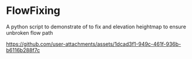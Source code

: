 # FlowFixing
A python script to demonstrate of to fix and elevation heightmap to ensure unbroken flow path


https://github.com/user-attachments/assets/1dcad3f1-949c-461f-936b-b6116b288f7c

